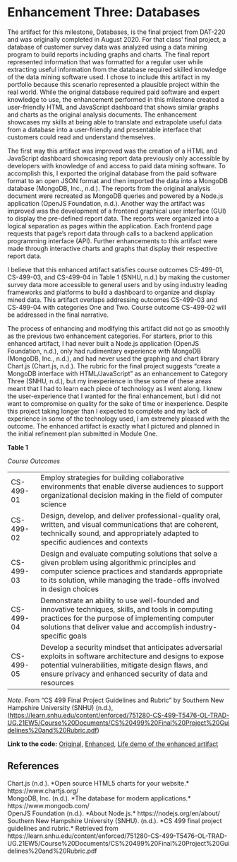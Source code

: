 # Enhancement Three: Databases

The artifact for this milestone, Databases, is the final project from DAT-220 and was originally completed in August 2020.  For that class’ final project, a database of customer survey data was analyzed using a data mining program to build reports including graphs and charts.  The final report represented information that was formatted for a regular user while extracting useful information from the database required skilled knowledge of the data mining software used.  I chose to include this artifact in my portfolio because this scenario represented a plausible project within the real world.  While the original database required paid software and expert knowledge to use, the enhancement performed in this milestone created a user-friendly HTML and JavaScript dashboard that shows similar graphs and charts as the original analysis documents.  The enhancement showcases my skills at being able to translate and extrapolate useful data from a database into a user-friendly and presentable interface that customers could read and understand themselves.

The first way this artifact was improved was the creation of a HTML and JavaScript dashboard showcasing report data previously only accessible by developers with knowledge of and access to paid data mining software.  To accomplish this, I exported the original database from the paid software format to an open JSON format and then imported the data into a MongoDB database (MongoDB, Inc., n.d.).  The reports from the original analysis document were recreated as MongoDB queries and powered by a Node.js application (OpenJS Foundation, n.d.).
Another way the artifact was improved was the development of a frontend graphical user interface (GUI) to display the pre-defined report data.  The reports were organized into a logical separation as pages within the application.  Each frontend page requests that page’s report data through calls to a backend application programming interface (API).  Further enhancements to this artifact were made through interactive charts and graphs that display their respective report data.

I believe that this enhanced artifact satisfies course outcomes CS-499-01, CS-499-03, and CS-499-04 in Table 1 (SNHU, n.d.) by making the customer survey data more accessible to general users and by using industry leading frameworks and platforms to build a dashboard to organize and display mined data.  This artifact overlaps addressing outcomes CS-499-03 and CS-499-04 with categories One and Two.  Course outcome CS-499-02 will be addressed in the final narrative.

The process of enhancing and modifying this artifact did not go as smoothly as the previous two enhancement categories.  For starters, prior to this enhanced artifact, I had never built a Node.js application (OpenJS Foundation, n.d.), only had rudimentary experience with MongoDB (MongoDB, Inc., n.d.), and had never used the graphing and chart library Chart.js (Chart.js, n.d.).  The rubric for the final project suggests “create a MongoDB interface with HTML/JavaScript” as an enhancement to Category Three (SNHU, n.d.), but my inexperience in these some of these areas meant that I had to learn each piece of technology as I went along.  I knew the user-experience that I wanted for the final enhancement, but I did not want to compromise on quality for the sake of time or inexperience.  Despite this project taking longer than I expected to complete and my lack of experience in some of the technology used, I am extremely pleased with the outcome.  The enhanced artifact is exactly what I pictured and planned in the initial refinement plan submitted in Module One.

**Table 1**

*Course Outcomes*

|||
|---|---|
| CS-499-01 | Employ strategies for building collaborative environments that enable diverse audiences to support organizational decision making in the field of computer science |
| CS-499-02 | Design, develop, and deliver professional-quality oral, written, and visual communications that are coherent, technically sound, and appropriately adapted to specific audiences and contexts |
| CS-499-03 | Design and evaluate computing solutions that solve a given problem using algorithmic principles and computer science practices and standards appropriate to its solution, while managing the trade-offs involved in design choices |
| CS-499-04 | Demonstrate an ability to use well-founded and innovative techniques, skills, and tools in computing practices for the purpose of implementing computer solutions that deliver value and accomplish industry-specific goals |
| CS-499-05 | Develop a security mindset that anticipates adversarial exploits in software architecture and designs to expose potential vulnerabilities, mitigate design flaws, and ensure privacy and enhanced security of data and resources |

*Note*. From “CS 499 Final Project Guidelines and Rubric” by Southern New Hampshire University (SNHU) (n.d.), (https://learn.snhu.edu/content/enforced/751280-CS-499-T5476-OL-TRAD-UG.21EW5/Course%20Documents/CS%20499%20Final%20Project%20Guidelines%20and%20Rubric.pdf)

**Link to the code:** [Original](https://github.com/stevenwadejr/snhu-ePortfolio/tree/gh-pages/project-files/databases/original), [Enhanced](https://github.com/stevenwadejr/snhu-ePortfolio/tree/gh-pages/project-files/databases/enhanced), [Life demo of the enhanced artifact](https://cs499.swade.dev/)

## References

<div class="reference">
Chart.js (n.d.). *Open source HTML5 charts for your website.* https://www.chartjs.org/
</div>
<div class="reference">
MongoDB, Inc. (n.d.). *The database for modern applications.* https://www.mongodb.com/
</div>
<div class="reference">
OpenJS Foundation (n.d.). *About Node.js.* https://nodejs.org/en/about/
</div>
<div class="reference">
Southern New Hampshire University (SNHU). (n.d.). *CS 499 final project guidelines and rubric.* Retrieved from https://learn.snhu.edu/content/enforced/751280-CS-499-T5476-OL-TRAD-UG.21EW5/Course%20Documents/CS%20499%20Final%20Project%20Guidelines%20and%20Rubric.pdf
</div>
